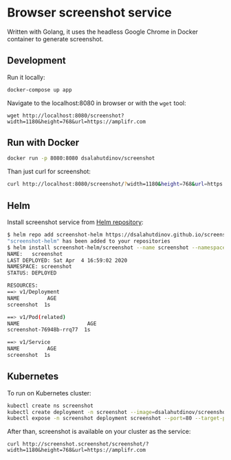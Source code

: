 # Browser screenshot service

Written with Golang, it uses the headless Google Chrome in Docker container to generate screenshot.

## Development

Run it locally: 
```sh
docker-compose up app
```

Navigate to the localhost:8080 in browser or with the `wget` tool:
```
wget http://localhost:8080/screenshot?width=1180&height=768&url=https://amplifr.com
```

## Run with Docker

```sh
docker run -p 8080:8080 dsalahutdinov/screenshot
```

Than just curl for screenshot:

```sh
curl http://localhost:8080/screenshot/?width=1180&height=768&url=https://amplifr.com
```

## Helm

Install screenshot service from [Helm repository](https://github.com/dsalahutdinov/screenshot-helm):

```sh
$ helm repo add screenshot-helm https://dsalahutdinov.github.io/screenshot-helm/
"screenshot-helm" has been added to your repositories
$ helm install screenshot-helm/screenshot --name screenshot --namespace screenshot
NAME:   screenshot
LAST DEPLOYED: Sat Apr  4 16:59:02 2020
NAMESPACE: screenshot
STATUS: DEPLOYED

RESOURCES:
==> v1/Deployment
NAME         AGE
screenshot  1s

==> v1/Pod(related)
NAME                      AGE
screenshot-76948b-rrq77  1s

==> v1/Service
NAME         AGE
screenshot  1s
```

## Kubernetes

To run on Kubernetes cluster:

```sh
kubectl create ns screenshot
kubectl create deployment -n screenshot --image=dsalahutdinov/screenshot screenshot
kubectl expose -n screenshot deployment screenshot --port=80 --target-port=8080
```

After than, screenshot is available on your cluster as the service:
```
curl http://screenshot.screenshot/screenshot/?width=1180&height=768&url=https://amplifr.com
```

